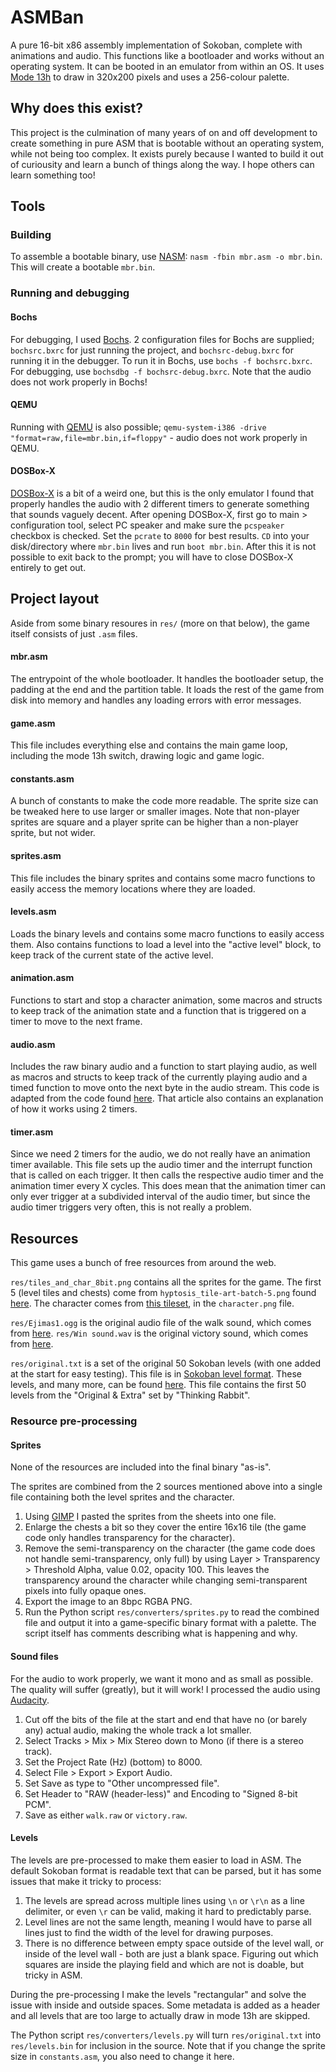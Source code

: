 
# ASMBan
A pure 16-bit x86 assembly implementation of Sokoban, complete with animations and audio.
This functions like a bootloader and works without an operating system. It can be booted in an emulator from within an OS.
It uses [Mode 13h](https://en.wikipedia.org/wiki/Mode_13h) to draw in 320x200 pixels and uses a 256-colour palette.

## Why does this exist?
This project is the culmination of many years of on and off development to create something in pure ASM that is bootable without an operating system, while not being too complex.
It exists purely because I wanted to build it out of curiousity and learn a bunch of things along the way. I hope others can learn something too!

## Tools
### Building
To assemble a bootable binary, use [NASM](https://www.nasm.us/): `nasm -fbin mbr.asm -o mbr.bin`. This will create a bootable `mbr.bin`.

### Running and debugging
#### Bochs
For debugging, I used [Bochs](https://bochs.sourceforge.io/). 2 configuration files for Bochs are supplied; `bochsrc.bxrc` for just running the project, and `bochsrc-debug.bxrc` for running it in the debugger.
To run it in Bochs, use `bochs -f bochsrc.bxrc`. For debugging, use `bochsdbg -f bochsrc-debug.bxrc`.
Note that the audio does not work properly in Bochs!

#### QEMU
Running with [QEMU](https://www.qemu.org/) is also possible; `qemu-system-i386 -drive "format=raw,file=mbr.bin,if=floppy"` - audio does not work properly in QEMU.

#### DOSBox-X
[DOSBox-X](https://dosbox-x.com/) is a bit of a weird one, but this is the only emulator I found that properly handles the audio with 2 different timers to generate something that sounds vaguely decent.
After opening DOSBox-X, first go to main > configuration tool, select PC speaker and make sure the `pcspeaker` checkbox is checked. Set the `pcrate` to `8000` for best results.
`CD` into your disk/directory where `mbr.bin` lives and run `boot mbr.bin`. After this it is not possible to exit back to the prompt; you will have to close DOSBox-X entirely to get out.


## Project layout
Aside from some binary resoures in `res/` (more on that below), the game itself consists of just `.asm` files.

#### mbr.asm
The entrypoint of the whole bootloader. It handles the bootloader setup, the padding at the end and the partition table. It loads the rest of the game from disk into memory and handles any loading errors with error messages.

#### game.asm
This file includes everything else and contains the main game loop, including the mode 13h switch, drawing logic and game logic.

#### constants.asm
A bunch of constants to make the code more readable. The sprite size can be tweaked here to use larger or smaller images. Note that non-player sprites are square and a player sprite can be higher than a non-player sprite, but not wider.

#### sprites.asm
This file includes the binary sprites and contains some macro functions to easily access the memory locations where they are loaded.

#### levels.asm
Loads the binary levels and contains some macro functions to easily access them. Also contains functions to load a level into the "active level" block, to keep track of the current state of the active level.

#### animation.asm
Functions to start and stop a character animation, some macros and structs to keep track of the animation state and a function that is triggered on a timer to move to the next frame.

#### audio.asm
Includes the raw binary audio and a function to start playing audio, as well as macros and structs to keep track of the currently playing audio and a timed function to move onto the next byte in the audio stream.
This code is adapted from the code found [here](https://bumbershootsoft.wordpress.com/2016/12/10/beyond-beep-boop-mastering-the-pc-speaker/). That article also contains an explanation of how it works using 2 timers.

#### timer.asm
Since we need 2 timers for the audio, we do not really have an animation timer available.
This file sets up the audio timer and the interrupt function that is called on each trigger. It then calls the respective audio timer and the animation timer every X cycles.
This does mean that the animation timer can only ever trigger at a subdivided interval of the audio timer, but since the audio timer triggers very often, this is not really a problem.


## Resources
This game uses a bunch of free resources from around the web.

`res/tiles_and_char_8bit.png` contains all the sprites for the game. The first 5 (level tiles and chests) come from `hyptosis_tile-art-batch-5.png` found [here](https://opengameart.org/content/lots-of-free-2d-tiles-and-sprites-by-hyptosis).
The character comes from [this tileset](https://opengameart.org/content/zelda-like-tilesets-and-sprites), in the `character.png` file.

`res/Ejimas1.ogg` is the original audio file of the walk sound, which comes from [here](https://opengameart.org/content/step-sound-walking).
`res/Win sound.wav` is the original victory sound, which comes from [here](https://opengameart.org/content/win-sound-effect).

`res/original.txt` is a set of the original 50 Sokoban levels (with one added at the start for easy testing). This file is in [Sokoban level format](http://www.sokobano.de/wiki/index.php?title=Level_format).
These levels, and many more, can be found [here](https://www.sourcecode.se/sokoban/levels). This file contains the first 50 levels from the "Original & Extra" set by "Thinking Rabbit".

### Resource pre-processing
#### Sprites
None of the resources are included into the final binary "as-is".

The sprites are combined from the 2 sources mentioned above into a single file containing both the level sprites and the character.
1. Using [GIMP](https://www.gimp.org/) I pasted the sprites from the sheets into one file.
2. Enlarge the chests a bit so they cover the entire 16x16 tile (the game code only handles transparency for the character).
3. Remove the semi-transparency on the character (the game code does not handle semi-transparency, only full) by using Layer > Transparency > Threshold Alpha, value 0.02, opacity 100. This leaves the transparency around the character while changing semi-transparent pixels into fully opaque ones.
4. Export the image to an 8bpc RGBA PNG.
5. Run the Python script `res/converters/sprites.py` to read the combined file and output it into a game-specific binary format with a palette. The script itself has comments describing what is happening and why.

#### Sound files
For the audio to work properly, we want it mono and as small as possible. The quality will suffer (greatly), but it will work! I processed the audio using [Audacity](https://www.audacityteam.org/).

1. Cut off the bits of the file at the start and end that have no (or barely any) actual audio, making the whole track a lot smaller.
2. Select Tracks > Mix > Mix Stereo down to Mono (if there is a stereo track).
3. Set the Project Rate (Hz) (bottom) to 8000.
4. Select File > Export > Export Audio.
5. Set Save as type to "Other uncompressed file".
6. Set Header to "RAW (header-less)" and Encoding to "Signed 8-bit PCM".
7. Save as either `walk.raw` or `victory.raw`.

#### Levels
The levels are pre-processed to make them easier to load in ASM. The default Sokoban format is readable text that can be parsed, but it has some issues that make it tricky to process:

1. The levels are spread across multiple lines using `\n` or `\r\n` as a line delimiter, or even `\r` can be valid, making it hard to predictably parse.
2. Level lines are not the same length, meaning I would have to parse all lines just to find the width of the level for drawing purposes.
3. There is no difference between empty space outside of the level wall, or inside of the level wall - both are just a blank space. Figuring out which squares are inside the playing field and which are not is doable, but tricky in ASM.

During the pre-processing I make the levels "rectangular" and solve the issue with inside and outside spaces. Some metadata is added as a header and all levels that are too large to actually draw in mode 13h are skipped.

The Python script `res/converters/levels.py` will turn `res/original.txt` into `res/levels.bin` for inclusion in the source.
Note that if you change the sprite size in `constants.asm`, you also need to change it here.
